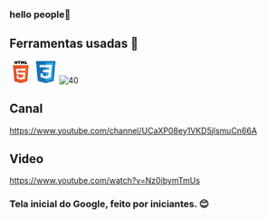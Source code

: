 ### hello people👋
##  Ferramentas usadas 📓
  
<img src="https://raw.githubusercontent.com/devicons/devicon/master/icons/html5/html5-original-wordmark.svg" alt="40" width="40" height="40" style="max - width:100%;"></img>
<img src="https://raw.githubusercontent.com/devicons/devicon/master/icons/css3/css3-original.svg" alt="40" width="40" height="40" style="max - width:100%;"></img>
<img src="https://user-images.githubusercontent.com/674621/71187801-14e60a80-2280-11ea-94c9-e56576f76baf.png" alt="40" width="40" height="40" style="max - width:100%;"></img>

## Canal
https://www.youtube.com/channel/UCaXP08ey1VKD5jlsmuCn66A

## Video
https://www.youtube.com/watch?v=Nz0ibymTmUs

### Tela inicial do Google, feito por iniciantes. 😊